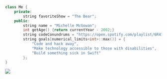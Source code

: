 ```C++
class Me {
    private:
        string favoriteShow = "The Bear";
    public:
        string name = "Michelle McGowan";
        int getAge() {return currentYear - 2002;}
        string codeConundrums = "https://open.spotify.com/playlist/6R4IhRy0fMPur3pp67JLYO?si=34369f5e92e94dae"
        string goals[numerical_limits<int>::max()] = {
            "Code and hack away",            
            "Make technology accessible to those with disabilities",
            "Build something sick in Swift"
        };                
}
```

![](https://github-readme-stats.vercel.app/api/top-langs/?username=mitshelle&layout=compact&theme=radical)

<!-- ![](https://github-readme-stats.vercel.app/api?username=arianizadi&count_private=true&show_icons=true&theme=radical) -->

<!-- ![](https://github-profile-trophy.vercel.app/?username=ryo-ma&theme=dracula&column=4) -->
